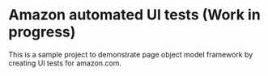 # Amazon automated UI tests (Work in progress)
This is a sample project to demonstrate page object model framework by creating UI tests for amazon.com.
